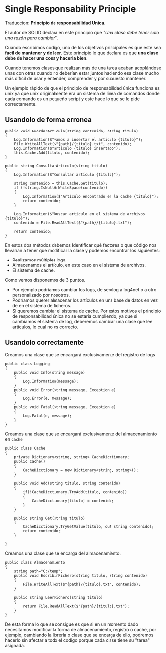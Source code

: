 # Single Responsability Principle
Traduccion: **Principio de responsabilidad Unica**.

El autor de SOLID declara en este principio que *"Una clase debe tener solo una razón para cambiar"*.

Cuando escribimos codigo, uno de los objetivos principales es que este sea **facil de mantener y de leer**. Este principio lo que declara es que **una clase debe de hacer una cosa y hacerla bien**.

Cuando tenemos clases que realizan más de una tarea acaban acoplándose unas con otras cuando no deberían estar juntos haciendo esa clase mucho más difícil de usar y entender, comprender y por supuesto mantener.

Un ejemplo rápido de que el principio de responsabilidad única funciona es unix ya que unix originalmente era un sistema de línea de comandos donde cada comando es un pequeño script y este hace lo que se le pide correctamente. 

## Usandolo de forma erronea
```Csharp
public void GuardarArticulo(string contenido, string titulo)
{
    Log.Information($"vamos a insertar el articulo {titulo}");
    File.WriteAllText($"{path}/{titulo}.txt", contenido);
    Log.Information($"articulo {titulo} insertado");
    this.Cache.Add(titulo, contenido);
}

public string ConsultarArticulo(string titulo)
{
    Log.Information($"Consultar artículo {titulo}");

    string contenido = this.Cache.Get(titulo);
    if (!string.IsNullOrWhiteSpace(contenido))
    {
        Log.Information($"Artículo encontrado en la cache {titulo}");
        return contenido;
    }

    Log.Information($"buscar articulo en el sistema de archivos {titulo}");
    contenido = File.ReadAllText($"{path}/{titulo}.txt");

    return contenido;
}
```

En estos dos métodos debemos Identificar qué factores o que código nos llevarían a tener que modificar la clase y podemos encontrar los siguientes: 
- Realizamos múltiples logs.
- Almacenamos el artículo, en este caso en el sistema de archivos.
- El sistema de cache. 

Como vemos disponemos de 3 puntos.
- Por ejemplo podríamos cambiar los logs, de serolog a log4net o a otro personalizado por nosotros.
- Podríamos querer almacenar los artículos en una base de datos en vez de en el sistema de ficheros.
- Si queremos cambiar el sistema de cache. 
Por estos motivos el principio de responsabilidad única no se estaría cumpliendo, ya que si cambiamos el sistema de log, deberemos cambiar una clase que lee artículos, lo cual no es correcto. 

## Usandolo correctamente
Creamos una clase que se encargará exclusivamente del registro de logs
```Csharp
public class Logging
{
    public void Info(string message)
    {
        Log.Information(message);
    }
    public void Error(string message, Exception e)
    {
        Log.Error(e, message);
    }
    public void Fatal(string message, Exception e)
    {
        Log.Fatal(e, message);
    }
}
```

Creamos una clase que se encargará exclusivamente del almacenamiento en `cache`
```Csharp
public class Cache
{
    private Dictionary<string, string> CacheDicctionary;
    public Cache()
    {
        CacheDicctionary = new Dictionary<string, string>();
    }

    public void Add(string titulo, string contenido)
    {
        if(!CacheDicctionary.TryAdd(titulo, contenido))
        {
            CacheDicctionary[titulo] = contenido;
        }
    }

    public string Get(string titulo)
    {
        CacheDicctionary.TryGetValue(titulo, out string contenido);
        return contenido;
    }

}
```

Creamos una clase que se encarga del almacenamiento.
```Csharp
public class Almacenamiento
{
    string path="C:/temp";
    public void EscribirFichero(string titulo, string contenido)
    {
        File.WriteAllText($"{path}/{titulo}.txt", contenido);
    }

    public string LeerFichero(string titulo)
    {
        return File.ReadAllText($"{path}/{titulo}.txt");
    }
}
```

De esta forma lo que se consigue es que si en un momento dado necesitamos modificar la forma de almacenamiento, registro o cache, por ejemplo, cambiando la librería o clase que se encarga de ello, podremos hacerlo sin afectar a todo el codigo porque cada clase tiene su "tarea" asignada.